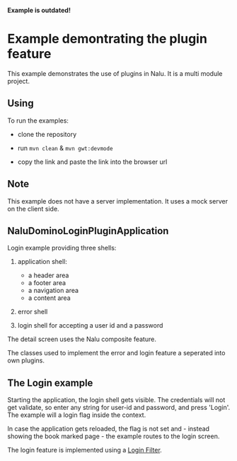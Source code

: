**Example is outdated!**


# Example demontrating the plugin feature
This example demonstrates the use of plugins in Nalu. It is a multi module project.

## Using
To run the examples:

* clone the repository

* run ```mvn clean``` & ```mvn gwt:devmode```

* copy the link and paste the link into the browser url

## Note
This example does not have a server implementation. It uses a mock server on the client side.

## NaluDominoLoginPluginApplication
Login example providing three shells:

1. application shell:
      * a header area
      * a footer area
      * a navigation area
      * a content area

2. error shell

3. login shell for accepting a user id and a password

The detail screen uses the Nalu composite feature.

The classes used to implement the error and login feature a seperated into own plugins.

## The Login example

Starting the application, the login shell gets visible. The credentials will not get validate, so enter any string for user-id and password, and press 'Login'. The example will a login flag inside the context.

In case the application gets reloaded, the flag is not set and - instead showing the book marked page - the example routes to the login screen.

The login feature is implemented using a [Login Filter](https://github.com/NaluKit/nalu-examples/blob/master/NaluDominoLoginPluginApplication/NaluDominoLoginPluginApplication-client/src/main/java/com/github/nalukit/example/nalu/loginapplication/filters/BartSimpsonFilter.java).


